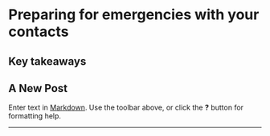 # Preparing for emergencies with your contacts

## Key takeaways

## A New Post

Enter text in [Markdown](http://daringfireball.net/projects/markdown/). Use the toolbar above, or click the **?** button for formatting help.

***